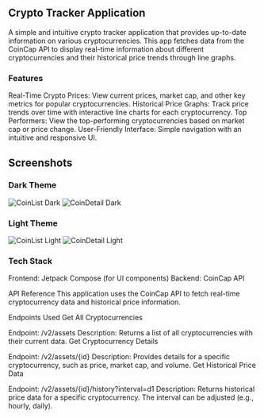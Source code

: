 ## Crypto Tracker Application

A simple and intuitive crypto tracker application that provides up-to-date information on various cryptocurrencies. This app fetches data from the CoinCap API to display real-time information about different cryptocurrencies and their historical price trends through line graphs.

### Features
Real-Time Crypto Prices: View current prices, market cap, and other key metrics for popular cryptocurrencies.
Historical Price Graphs: Track price trends over time with interactive line charts for each cryptocurrency.
Top Performers: View the top-performing cryptocurrencies based on market cap or price change.
User-Friendly Interface: Simple navigation with an intuitive and responsive UI.

## Screenshots
### Dark Theme
![CoinList Dark](https://github.com/user-attachments/assets/95954a29-30fd-48c0-a63d-96cf92ef3f15)
![CoinDetail Dark](https://github.com/user-attachments/assets/68c8d111-9bde-49f5-b549-f16e3586e747)
### Light Theme
![CoinList Light](https://github.com/user-attachments/assets/86227c90-62b3-4178-9453-a6073e8ee660)
![CoinDetail Light](https://github.com/user-attachments/assets/4f053d30-3b1d-4a23-b770-f3208837e3bb)

### Tech Stack
Frontend: Jetpack Compose (for UI components)
Backend: CoinCap API

API Reference
This application uses the CoinCap API to fetch real-time cryptocurrency data and historical price information.

Endpoints Used
Get All Cryptocurrencies

Endpoint: /v2/assets
Description: Returns a list of all cryptocurrencies with their current data.
Get Cryptocurrency Details

Endpoint: /v2/assets/{id}
Description: Provides details for a specific cryptocurrency, such as price, market cap, and volume.
Get Historical Price Data

Endpoint: /v2/assets/{id}/history?interval=d1
Description: Returns historical price data for a specific cryptocurrency. The interval can be adjusted (e.g., hourly, daily).